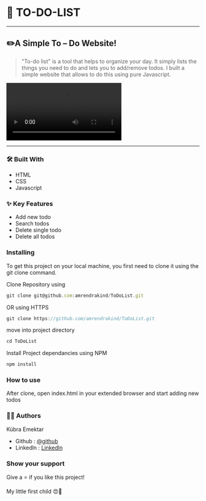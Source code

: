 # 📝 TO-DO-LIST
-------------------------
## ✏️A Simple To – Do Website!

> "To-do list" is a tool that helps to organize your day. It simply lists the things you need to do and lets you to add/remove todos. I built a simple website that allows to do this using pure Javascript. 

<video src="https://github.com/emektarkubra/weather-forecast/assets/124355274/f2680018-1aa5-4960-9327-f40a6efd872d" controls="controls" >
</video>

***
### 🛠️  Built With
* HTML
* CSS
* Javascript

### ✨ Key Features
* Add new todo
* Search todos
* Delete single todo
* Delete all todos

### Installing
To get this project on your local machine, you first need to clone it using the git clone command.

Clone Repository using 

```javascript
git clone git@github.com:amrendrakind/ToDoList.git
```
OR using HTTPS
```javascript
git clone https://github.com/amrendrakind/ToDoList.git
````
move into project directory
```javascript
cd ToDoList
```
Install Project dependancies using NPM
```javascript
npm install
```

### How to use

After clone, open index.html in your extended browser and start adding new todos

### 👷‍♀️ Authors

Kübra Emektar
* Github : [@github](https://github.com/emektarkubra)
* Linkedln : [Linkedln](https://www.linkedin.com/in/kübra-emektar-184103267/)

### Show your support

Give a ⭐️ if you like this project!

My little first child 😍🎉